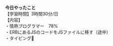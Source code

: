 **今日やったこと**<br>
【学習時間】3時間30分/日<br>
【内容】<br>
・情熱プログラマー　78%<br>
・ERBにあるJSのコードをJSファイルに移す（途中）<br>
・タイピング🍦
